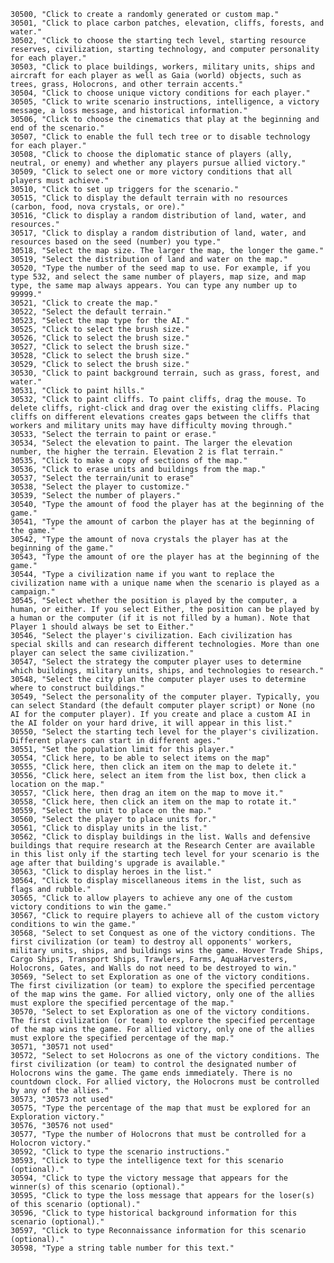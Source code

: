 ﻿```text
30500, "Click to create a randomly generated or custom map."
30501, "Click to place carbon patches, elevation, cliffs, forests, and water."
30502, "Click to choose the starting tech level, starting resource reserves, civilization, starting technology, and computer personality for each player."
30503, "Click to place buildings, workers, military units, ships and aircraft for each player as well as Gaia (world) objects, such as trees, grass, Holocrons, and other terrain accents."
30504, "Click to choose unique victory conditions for each player."
30505, "Click to write scenario instructions, intelligence, a victory message, a loss message, and historical information."
30506, "Click to choose the cinematics that play at the beginning and end of the scenario."
30507, "Click to enable the full tech tree or to disable technology for each player."
30508, "Click to choose the diplomatic stance of players (ally, neutral, or enemy) and whether any players pursue allied victory."
30509, "Click to select one or more victory conditions that all players must achieve."
30510, "Click to set up triggers for the scenario."
30515, "Click to display the default terrain with no resources (carbon, food, nova crystals, or ore)."
30516, "Click to display a random distribution of land, water, and resources."
30517, "Click to display a random distribution of land, water, and resources based on the seed (number) you type."
30518, "Select the map size. The larger the map, the longer the game."
30519, "Select the distribution of land and water on the map."
30520, "Type the number of the seed map to use. For example, if you type 532, and select the same number of players, map size, and map type, the same map always appears. You can type any number up to 99999."
30521, "Click to create the map."
30522, "Select the default terrain."
30523, "Select the map type for the AI."
30525, "Click to select the brush size."
30526, "Click to select the brush size."
30527, "Click to select the brush size."
30528, "Click to select the brush size."
30529, "Click to select the brush size."
30530, "Click to paint background terrain, such as grass, forest, and water."
30531, "Click to paint hills."
30532, "Click to paint cliffs. To paint cliffs, drag the mouse. To delete cliffs, right-click and drag over the existing cliffs. Placing cliffs on different elevations creates gaps between the cliffs that workers and military units may have difficulty moving through."
30533, "Select the terrain to paint or erase."
30534, "Select the elevation to paint. The larger the elevation number, the higher the terrain. Elevation 2 is flat terrain."
30535, "Click to make a copy of sections of the map."
30536, "Click to erase units and buildings from the map."
30537, "Select the terrain/unit to erase"
30538, "Select the player to customize."
30539, "Select the number of players."
30540, "Type the amount of food the player has at the beginning of the game."
30541, "Type the amount of carbon the player has at the beginning of the game."
30542, "Type the amount of nova crystals the player has at the beginning of the game."
30543, "Type the amount of ore the player has at the beginning of the game."
30544, "Type a civilization name if you want to replace the civilization name with a unique name when the scenario is played as a campaign."
30545, "Select whether the position is played by the computer, a human, or either. If you select Either, the position can be played by a human or the computer (if it is not filled by a human). Note that Player 1 should always be set to Either."
30546, "Select the player's civilization. Each civilization has special skills and can research different technologies. More than one player can select the same civilization."
30547, "Select the strategy the computer player uses to determine which buildings, military units, ships, and technologies to research."
30548, "Select the city plan the computer player uses to determine where to construct buildings."
30549, "Select the personality of the computer player. Typically, you can select Standard (the default computer player script) or None (no AI for the computer player). If you create and place a custom AI in the AI folder on your hard drive, it will appear in this list."
30550, "Select the starting tech level for the player's civilization.  Different players can start in different ages."
30551, "Set the population limit for this player."
30554, "Click here, to be able to select items on the map"
30555, "Click here, then click an item on the map to delete it."
30556, "Click here, select an item from the list box, then click a location on the map."
30557, "Click here, then drag an item on the map to move it."
30558, "Click here, then click an item on the map to rotate it."
30559, "Select the unit to place on the map."
30560, "Select the player to place units for."
30561, "Click to display units in the list."
30562, "Click to display buildings in the list. Walls and defensive buildings that require research at the Research Center are available in this list only if the starting tech level for your scenario is the age after that building's upgrade is available."
30563, "Click to display heroes in the list."
30564, "Click to display miscellaneous items in the list, such as flags and rubble."
30565, "Click to allow players to achieve any one of the custom victory conditions to win the game."
30567, "Click to require players to achieve all of the custom victory conditions to win the game."
30568, "Select to set Conquest as one of the victory conditions. The first civilization (or team) to destroy all opponents' workers, military units, ships, and buildings wins the game. Hover Trade Ships, Cargo Ships, Transport Ships, Trawlers, Farms, AquaHarvesters, Holocrons, Gates, and Walls do not need to be destroyed to win."
30569, "Select to set Exploration as one of the victory conditions. The first civilization (or team) to explore the specified percentage of the map wins the game. For allied victory, only one of the allies must explore the specified percentage of the map."
30570, "Select to set Exploration as one of the victory conditions. The first civilization (or team) to explore the specified percentage of the map wins the game. For allied victory, only one of the allies must explore the specified percentage of the map."
30571, "30571 not used"
30572, "Select to set Holocrons as one of the victory conditions. The first civilization (or team) to control the designated number of Holocrons wins the game. The game ends immediately. There is no countdown clock. For allied victory, the Holocrons must be controlled by any of the allies."
30573, "30573 not used"
30575, "Type the percentage of the map that must be explored for an Exploration victory."
30576, "30576 not used"
30577, "Type the number of Holocrons that must be controlled for a Holocron victory."
30592, "Click to type the scenario instructions."
30593, "Click to type the intelligence text for this scenario (optional)."
30594, "Click to type the victory message that appears for the winner(s) of this scenario (optional)."
30595, "Click to type the loss message that appears for the loser(s) of this scenario (optional)."
30596, "Click to type historical background information for this scenario (optional)."
30597, "Click to type Reconnaissance information for this scenario (optional)."
30598, "Type a string table number for this text."
```